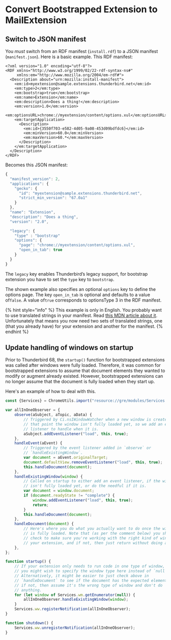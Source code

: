 # Convert Bootstrapped Extension to MailExtension

## Switch to JSON manifest

You _must_ switch from an RDF manifest \(`install.rdf`\) to a JSON manifest \(`manifest.json`\). Here is a basic example. This RDF manifest:

```markup
<?xml version="1.0" encoding="utf-8"?>
<RDF xmlns="http://www.w3.org/1999/02/22-rdf-syntax-ns#"
     xmlns:em="http://www.mozilla.org/2004/em-rdf#">
  <Description about="urn:mozilla:install-manifest">
    <em:id>myextension@sample.extensions.thunderbird.net</em:id>
    <em:type>2</em:type>
    <em:bootstrap>true</em:bootstrap>
    <em:name>Extension</em:name>
    <em:description>Does a thing!</em:description>
    <em:version>1.0</em:version>
    <em:optionsURL>chrome://myextension/content/options.xul</em:optionsURL>
    <em:targetApplication>
      <Description>
        <em:id>{3550f703-e582-4d05-9a08-453d09bdfdc6}</em:id>
        <em:minVersion>60.0</em:minVersion>
        <em:maxVersion>60.*</em:maxVersion>
      </Description>
    </em:targetApplication>
  </Description>
</RDF>
```

Becomes this JSON manifest:

```javascript
{
  "manifest_version": 2,
  "applications": {
    "gecko": {
      "id": "myextension@sample.extensions.thunderbird.net",
      "strict_min_version": "67.0a1"
    }
  },
  "name": "Extension",
  "description": "Does a thing",
  "version": "2.0",

  "legacy": {
    "type" : "bootstrap"
    "options": {
      "page": "chrome://myextension/content/options.xul",
      "open_in_tab": true
    }
  }
}
```

The `legacy` key enables Thunderbird’s legacy support, for bootstrap extension you have to set the `type` key to `bootstrap`.

The shown example also specifies an optional `options` key to define the options page. The key `open_in_tab` is optional and defaults to a value of`false`. A value of`true` corresponds to optionsType 3 in the RDF manifest.

{% hint style="info" %}
This example is only in English. You probably want to use translated strings in your manifest. Read [this MDN article about it](https://developer.mozilla.org/en-US/docs/Mozilla/Add-ons/WebExtensions/Internationalization#Internationalizing_manifest.json). Unfortunately that means you now need two sets of translated strings, one \(that you already have\) for your extension and another for the manifest.
{% endhint %}

## Update handling of windows on startup

Prior to Thunderbird 68, the `startup()` function for bootstrapped extensions was called after windows were fully loaded. Therefore, it was common for bootstrapped extensions to assume that document elements they wanted to modify or augment already existed. However, bootstrapped extensions can no longer assume that the document is fully loaded when they start up.

Here's an example of how to deal with this.

```javascript
const {Services} = ChromeUtils.import("resource://gre/modules/Services.jsm");

var allInOneObserver = {
    observe(aSubject, aTopic, aData) {
        // Triggered by Ci.nsIWindowWatcher when a new window is created. At
        // that point the window isn't fully loaded yet, so we add an event
        // listener to handle when it is.
        aSubject.addEventListener("load", this, true);
    },
    handleEvent(aEvent) {
        // Triggered by the event listener added in `observe` or
        // `handleExistingWindow`.
        var document = aEvent.originalTarget;
        document.defaultView.removeEventListener("load", this, true);
        this.handleDocument(document);
    },
    handleExistingWindow(window) {
        // Called on startup to either add an event listener, if the window
        // isn't fully loaded yet, or do the needful if it is.
        var document = window.document;
        if (document.readyState != "complete") {
            window.addEventListener("load", this, true);
            return;
        }
        this.handleDocument(document);
    },
    handleDocument(document) {
        // Here's where you do what you actually want to do once the window
        // is fully loaded. Note that (as per the comment below) you should
        // check to make sure you're working with the right kind of window for
        // your extension, and if not, then just return without doing anything.
    },
};

function startup() {
    // If your extension only needs to run code in one type of window, then
    // you might wish to specify the window type here instead of `null`.
    // Alternatively, it might be easier to just check above in
    // `handleDocument` to see if the document has the expected elements, and
    // if not, then assume it's the wrong type of window and don't do
    // anything.
    for (let window of Services.wm.getEnumerator(null)) {
        allInOneObserver.handleExistingWindow(window);
    }
    Services.ww.registerNotification(allInOneObserver);
}

function shutdown() {
    Services.ww.unregisterNotification(allInOneObserver);
}
```
